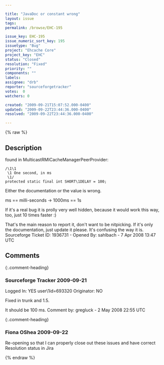```yaml
---

title: "JavaDoc or constant wrong"
layout: issue
tags: 
permalink: /browse/EHC-195

issue_key: EHC-195
issue_numeric_sort_key: 195
issuetype: "Bug"
project: "Ehcache Core"
project_key: "EHC"
status: "Closed"
resolution: "Fixed"
priority: ""
components: ""
labels: 
assignee: "drb"
reporter: "sourceforgetracker"
votes:  0
watchers: 0

created: "2009-09-21T15:07:52.000-0400"
updated: "2009-09-22T23:44:36.000-0400"
resolved: "2009-09-22T23:44:36.000-0400"

---
```




{% raw %}



## Description

<div markdown="1" class="description">

found in MulticastRMICacheManagerPeerProvider:

    /\1\1
     \1 One second, in ms
     \1/
    protected static final int SHORT\1DELAY = 100;

Either the documentation or the value is wrong.

ms == milli-seconds -> 1000ms == 1s

If it's a real bug it is prolly very well hidden, because it would work this way, too, just 10 times faster :)

That's the main reason to report it, don't want to be nitpicking. If it's only the documentation, just update it please. It's confusing the way it is.
Sourceforge Ticket ID: 1936731 - Opened By: sahlbach - 7 Apr 2008 13:47 UTC

</div>

## Comments


{:.comment-heading}
### **Sourceforge Tracker** <span class="date">2009-09-21</span>

<div markdown="1" class="comment">

Logged In: YES 
user\1id=693320
Originator: NO

Fixed in trunk and 1.5.

It should be 100 ms. 
Comment by: gregluck - 2 May 2008 22:55 UTC

</div>


{:.comment-heading}
### **Fiona OShea** <span class="date">2009-09-22</span>

<div markdown="1" class="comment">

Re-opening so that I can properly close out these issues and have correct Resolution status in Jira

</div>



{% endraw %}
